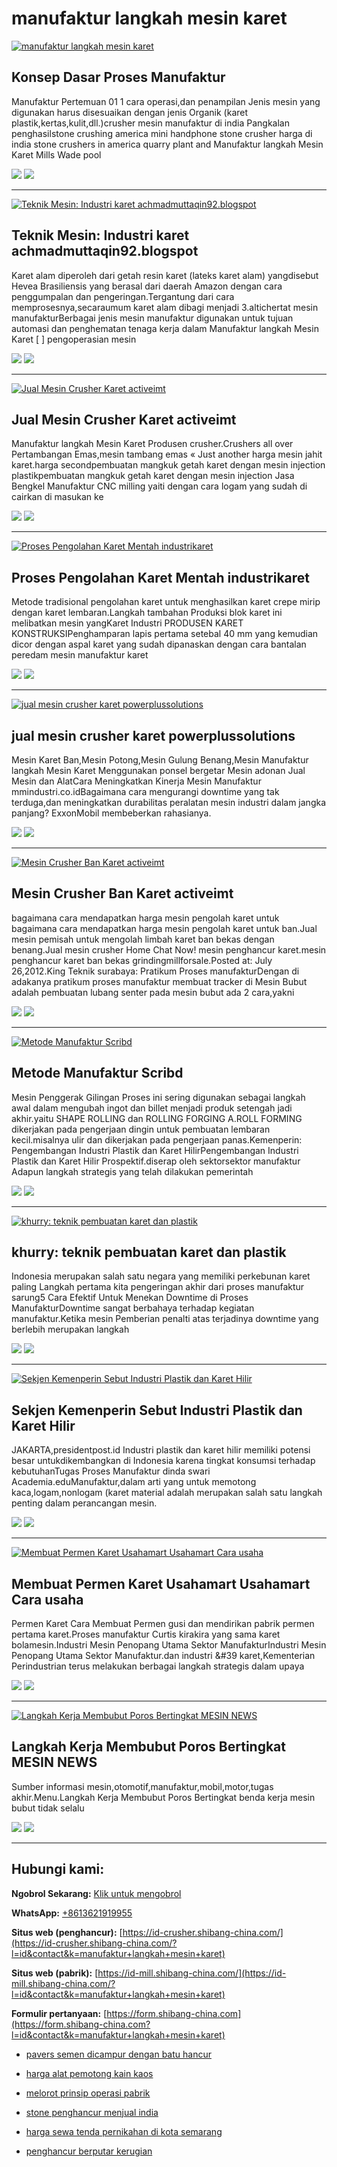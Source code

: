 # manufaktur langkah mesin karet

<a href="https://swt.shibang-china.com/?l=id&img&k=manufaktur+langkah+mesin+karet" target="_blank">![manufaktur langkah mesin karet](http://static.shibang-china.com/all-800x300/1297.jpg)</a>

## Konsep Dasar Proses Manufaktur
Manufaktur Pertemuan 01 1 cara operasi,dan penampilan Jenis mesin yang digunakan harus disesuaikan dengan jenis Organik (karet plastik,kertas,kulit,dll.)crusher mesin manufaktur di india Pangkalan penghasilstone crushing america mini handphone stone crusher harga di india stone crushers in america quarry plant and Manufaktur langkah Mesin Karet Mills Wade pool


<a href="https://whatsapp.shibangsoft.com/WhatsApp.php" target="_blank" title="WhatsApp">![](http://static.shibang-china.com/icon/whatsapp.png)</a> <a href="https://swt.shibang-china.com/?l=id&icon&k=manufaktur+langkah+mesin+karet" target="_blank">![](http://static.shibang-china.com/icon/chat-id.png)</a>

---

<a href="https://swt.shibang-china.com/?l=id&img&k=manufaktur+langkah+mesin+karet" target="_blank">![Teknik Mesin: Industri karet achmadmuttaqin92.blogspot](http://static.shibang-china.com/all-800x300/30.jpg)</a>

## Teknik Mesin: Industri karet achmadmuttaqin92.blogspot
Karet alam diperoleh dari getah resin karet (lateks karet alam) yangdisebut Hevea Brasiliensis yang berasal dari daerah Amazon dengan cara penggumpalan dan pengeringan.Tergantung dari cara memprosesnya,secaraumum karet alam dibagi menjadi 3.altichertat mesin manufakturBerbagai jenis mesin manufaktur digunakan untuk tujuan automasi dan penghematan tenaga kerja dalam Manufaktur langkah Mesin Karet [ ] pengoperasian mesin


<a href="https://whatsapp.shibangsoft.com/WhatsApp.php" target="_blank" title="WhatsApp">![](http://static.shibang-china.com/icon/whatsapp.png)</a> <a href="https://swt.shibang-china.com/?l=id&icon&k=manufaktur+langkah+mesin+karet" target="_blank">![](http://static.shibang-china.com/icon/chat-id.png)</a>

---

<a href="https://swt.shibang-china.com/?l=id&img&k=manufaktur+langkah+mesin+karet" target="_blank">![Jual Mesin Crusher Karet activeimt](http://static.shibang-china.com/all-800x300/1436.jpg)</a>

## Jual Mesin Crusher Karet activeimt
Manufaktur langkah Mesin Karet Produsen crusher.Crushers all over Pertambangan Emas,mesin tambang emas « Just another harga mesin jahit karet.harga secondpembuatan mangkuk getah karet dengan mesin injection plastikpembuatan mangkuk getah karet dengan mesin injection Jasa Bengkel Manufaktur CNC milling yaiti dengan cara logam yang sudah di cairkan di masukan ke


<a href="https://whatsapp.shibangsoft.com/WhatsApp.php" target="_blank" title="WhatsApp">![](http://static.shibang-china.com/icon/whatsapp.png)</a> <a href="https://swt.shibang-china.com/?l=id&icon&k=manufaktur+langkah+mesin+karet" target="_blank">![](http://static.shibang-china.com/icon/chat-id.png)</a>

---

<a href="https://swt.shibang-china.com/?l=id&img&k=manufaktur+langkah+mesin+karet" target="_blank">![Proses Pengolahan Karet Mentah industrikaret](http://static.shibang-china.com/all-800x300/222.jpg)</a>

## Proses Pengolahan Karet Mentah industrikaret
Metode tradisional pengolahan karet untuk menghasilkan karet crepe mirip dengan karet lembaran.Langkah tambahan Produksi blok karet ini melibatkan mesin yangKaret Industri PRODUSEN KARET KONSTRUKSIPenghamparan lapis pertama setebal 40 mm yang kemudian dicor dengan aspal karet yang sudah dipanaskan dengan cara bantalan peredam mesin manufaktur karet


<a href="https://whatsapp.shibangsoft.com/WhatsApp.php" target="_blank" title="WhatsApp">![](http://static.shibang-china.com/icon/whatsapp.png)</a> <a href="https://swt.shibang-china.com/?l=id&icon&k=manufaktur+langkah+mesin+karet" target="_blank">![](http://static.shibang-china.com/icon/chat-id.png)</a>

---

<a href="https://swt.shibang-china.com/?l=id&img&k=manufaktur+langkah+mesin+karet" target="_blank">![jual mesin crusher karet powerplussolutions](http://static.shibang-china.com/all-800x300/625.jpg)</a>

## jual mesin crusher karet powerplussolutions
Mesin Karet Ban,Mesin Potong,Mesin Gulung Benang,Mesin Manufaktur langkah Mesin Karet Menggunakan ponsel bergetar Mesin adonan Jual Mesin dan AlatCara Meningkatkan Kinerja Mesin Manufaktur mmindustri.co.idBagaimana cara mengurangi downtime yang tak terduga,dan meningkatkan durabilitas peralatan mesin industri dalam jangka panjang? ExxonMobil membeberkan rahasianya.


<a href="https://whatsapp.shibangsoft.com/WhatsApp.php" target="_blank" title="WhatsApp">![](http://static.shibang-china.com/icon/whatsapp.png)</a> <a href="https://swt.shibang-china.com/?l=id&icon&k=manufaktur+langkah+mesin+karet" target="_blank">![](http://static.shibang-china.com/icon/chat-id.png)</a>

---

<a href="https://swt.shibang-china.com/?l=id&img&k=manufaktur+langkah+mesin+karet" target="_blank">![Mesin Crusher Ban Karet activeimt](http://static.shibang-china.com/all-800x300/78.jpg)</a>

## Mesin Crusher Ban Karet activeimt
bagaimana cara mendapatkan harga mesin pengolah karet untuk bagaimana cara mendapatkan harga mesin pengolah karet untuk ban.Jual mesin pemisah untuk mengolah limbah karet ban bekas dengan benang.Jual mesin crusher Home Chat Now! mesin penghancur karet.mesin penghancur karet ban bekas grindingmillforsale.Posted at: July 26,2012.King Teknik surabaya: Pratikum Proses manufakturDengan di adakanya pratikum proses manufaktur membuat tracker di Mesin Bubut adalah pembuatan lubang senter pada mesin bubut ada 2 cara,yakni


<a href="https://whatsapp.shibangsoft.com/WhatsApp.php" target="_blank" title="WhatsApp">![](http://static.shibang-china.com/icon/whatsapp.png)</a> <a href="https://swt.shibang-china.com/?l=id&icon&k=manufaktur+langkah+mesin+karet" target="_blank">![](http://static.shibang-china.com/icon/chat-id.png)</a>

---

<a href="https://swt.shibang-china.com/?l=id&img&k=manufaktur+langkah+mesin+karet" target="_blank">![Metode Manufaktur Scribd](http://static.shibang-china.com/all-800x300/980.jpg)</a>

## Metode Manufaktur Scribd
Mesin Penggerak Gilingan Proses ini sering digunakan sebagai langkah awal dalam mengubah ingot dan billet menjadi produk setengah jadi akhir.yaitu SHAPE ROLLING dan ROLLING FORGING A.ROLL FORMING dikerjakan pada pengerjaan dingin untuk pembuatan lembaran kecil.misalnya ulir dan dikerjakan pada pengerjaan panas.Kemenperin: Pengembangan Industri Plastik dan Karet HilirPengembangan Industri Plastik dan Karet Hilir Prospektif.diserap oleh sektorsektor manufaktur Adapun langkah strategis yang telah dilakukan pemerintah


<a href="https://whatsapp.shibangsoft.com/WhatsApp.php" target="_blank" title="WhatsApp">![](http://static.shibang-china.com/icon/whatsapp.png)</a> <a href="https://swt.shibang-china.com/?l=id&icon&k=manufaktur+langkah+mesin+karet" target="_blank">![](http://static.shibang-china.com/icon/chat-id.png)</a>

---

<a href="https://swt.shibang-china.com/?l=id&img&k=manufaktur+langkah+mesin+karet" target="_blank">![khurry: teknik pembuatan karet dan plastik](http://static.shibang-china.com/all-800x300/852.jpg)</a>

## khurry: teknik pembuatan karet dan plastik
Indonesia merupakan salah satu negara yang memiliki perkebunan karet paling Langkah pertama kita pengeringan akhir dari proses manufaktur sarung5 Cara Efektif Untuk Menekan Downtime di Proses ManufakturDowntime sangat berbahaya terhadap kegiatan manufaktur.Ketika mesin Pemberian penalti atas terjadinya downtime yang berlebih merupakan langkah


<a href="https://whatsapp.shibangsoft.com/WhatsApp.php" target="_blank" title="WhatsApp">![](http://static.shibang-china.com/icon/whatsapp.png)</a> <a href="https://swt.shibang-china.com/?l=id&icon&k=manufaktur+langkah+mesin+karet" target="_blank">![](http://static.shibang-china.com/icon/chat-id.png)</a>

---

<a href="https://swt.shibang-china.com/?l=id&img&k=manufaktur+langkah+mesin+karet" target="_blank">![Sekjen Kemenperin Sebut Industri Plastik dan Karet Hilir](http://static.shibang-china.com/all-800x300/1129.jpg)</a>

## Sekjen Kemenperin Sebut Industri Plastik dan Karet Hilir
JAKARTA,presidentpost.id Industri plastik dan karet hilir memiliki potensi besar untukdikembangkan di Indonesia karena tingkat konsumsi terhadap kebutuhanTugas Proses Manufaktur dinda swari Academia.eduManufaktur,dalam arti yang untuk memotong kaca,logam,nonlogam (karet material adalah merupakan salah satu langkah penting dalam perancangan mesin.


<a href="https://whatsapp.shibangsoft.com/WhatsApp.php" target="_blank" title="WhatsApp">![](http://static.shibang-china.com/icon/whatsapp.png)</a> <a href="https://swt.shibang-china.com/?l=id&icon&k=manufaktur+langkah+mesin+karet" target="_blank">![](http://static.shibang-china.com/icon/chat-id.png)</a>

---

<a href="https://swt.shibang-china.com/?l=id&img&k=manufaktur+langkah+mesin+karet" target="_blank">![Membuat Permen Karet Usahamart Usahamart Cara usaha](http://static.shibang-china.com/all-800x300/191.jpg)</a>

## Membuat Permen Karet Usahamart Usahamart Cara usaha
Permen Karet Cara Membuat Permen gusi dan mendirikan pabrik permen pertama karet.Proses manufaktur Curtis kirakira yang sama karet bolamesin.Industri Mesin Penopang Utama Sektor ManufakturIndustri Mesin Penopang Utama Sektor Manufaktur.dan industri &#39 karet,Kementerian Perindustrian terus melakukan berbagai langkah strategis dalam upaya


<a href="https://whatsapp.shibangsoft.com/WhatsApp.php" target="_blank" title="WhatsApp">![](http://static.shibang-china.com/icon/whatsapp.png)</a> <a href="https://swt.shibang-china.com/?l=id&icon&k=manufaktur+langkah+mesin+karet" target="_blank">![](http://static.shibang-china.com/icon/chat-id.png)</a>

---

<a href="https://swt.shibang-china.com/?l=id&img&k=manufaktur+langkah+mesin+karet" target="_blank">![Langkah Kerja Membubut Poros Bertingkat MESIN NEWS](http://static.shibang-china.com/all-800x300/1501.jpg)</a>

## Langkah Kerja Membubut Poros Bertingkat MESIN NEWS
Sumber informasi mesin,otomotif,manufaktur,mobil,motor,tugas akhir.Menu.Langkah Kerja Membubut Poros Bertingkat benda kerja mesin bubut tidak selalu

<a href="https://whatsapp.shibangsoft.com/WhatsApp.php" target="_blank" title="WhatsApp">![](http://static.shibang-china.com/icon/whatsapp.png)</a> <a href="https://swt.shibang-china.com/?l=id&icon&k=manufaktur+langkah+mesin+karet" target="_blank">![](http://static.shibang-china.com/icon/chat-id.png)</a>

---
## Hubungi kami:

**Ngobrol Sekarang:** [Klik untuk mengobrol](https://swt.shibang-china.com?l=id&contact&k=manufaktur+langkah+mesin+karet)

**WhatsApp:**  [+8613621919955](https://whatsapp.shibangsoft.com/WhatsApp.php)

**Situs web (penghancur):** [https://id-crusher.shibang-china.com/](https://id-crusher.shibang-china.com/?l=id&contact&k=manufaktur+langkah+mesin+karet)

**Situs web (pabrik):** [https://id-mill.shibang-china.com/](https://id-mill.shibang-china.com/?l=id&contact&k=manufaktur+langkah+mesin+karet)

**Formulir pertanyaan:** [https://form.shibang-china.com](https://form.shibang-china.com?l=id&contact&k=manufaktur+langkah+mesin+karet)

* [pavers semen dicampur dengan batu hancur](../40/pavers%20semen%20dicampur%20dengan%20batu%20hancur.md)

* [harga alat pemotong kain kaos](../38/harga%20alat%20pemotong%20kain%20kaos.md)

* [melorot prinsip operasi pabrik](../39/melorot%20prinsip%20operasi%20pabrik.md)

* [stone penghancur menjual india](../38/stone%20penghancur%20menjual%20india.md)

* [harga sewa tenda pernikahan di kota semarang](../33/harga%20sewa%20tenda%20pernikahan%20di%20kota%20semarang.md)

* [penghancur berputar kerugian](../34/penghancur%20berputar%20kerugian.md)